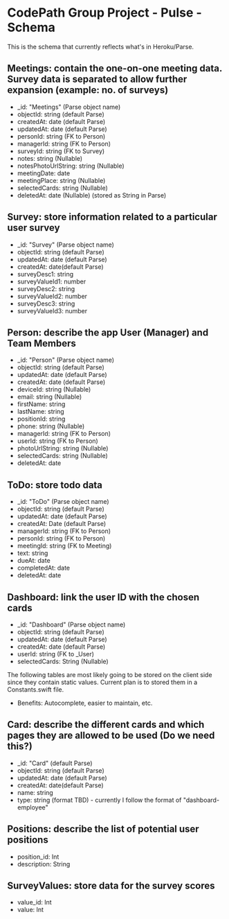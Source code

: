 # CodePath Group Project - Pulse - Schema

This is the schema that currently reflects what's in Heroku/Parse.

## Meetings: contain the one-on-one meeting data. Survey data is separated to allow further expansion (example: no. of surveys)
- _id: "Meetings" (Parse object name)
- objectId: string (default Parse)
- createdAt: date (default Parse)
- updatedAt: date (default Parse)
- personId: string (FK to Person)
- managerId: string (FK to Person)
- surveyId: string (FK to Survey)
- notes: string (Nullable)
- notesPhotoUrlString: string (Nullable)
- meetingDate: date
- meetingPlace: string (Nullable)
- selectedCards: string (Nullable)
- deletedAt: date (Nullable) (stored as String in Parse)

## Survey: store information related to a particular user survey
- _id: "Survey" (Parse object name)
- objectId: string (default Parse)
- updatedAt: date (default Parse)
- createdAt: date(default Parse)
- surveyDesc1: string
- surveyValueId1: number
- surveyDesc2: string
- surveyValueId2: number
- surveyDesc3: string
- surveyValueId3: number

## Person: describe the app User (Manager) and Team Members 
- _id: "Person" (Parse object name)
- objectId: string (default Parse)
- updatedAt: date (default Parse)
- createdAt: date (default Parse)
- deviceId: string (Nullable) 
- email: string (Nullable)
- firstName: string
- lastName: string
- positionId: string
- phone: string (Nullable)
- managerId: string (FK to Person)
- userId: string (FK to Person)
- photoUrlString: string (Nullable)
- selectedCards: string (Nullable)
- deletedAt: date

## ToDo: store todo data
- _id: "ToDo" (Parse object name)
- objectId: string (default Parse)
- updatedAt: date (default Parse)
- createdAt: Date (default Parse)
- managerId: string (FK to Person)
- personId: string (FK to Person)
- meetingId: string (FK to Meeting)
- text: string
- dueAt: date 
- completedAt: date 
- deletedAt: date

## Dashboard: link the user ID with the chosen cards
- _id: "Dashboard" (Parse object name)
- objectId: string (default Parse)
- updatedAt: date (default Parse)
- createdAt: date (default Parse)
- userId: string (FK to _User)
- selectedCards: String (Nullable)

The following tables are most likely going to be stored on the client side since they contain static values.
Current plan is to stored them in a Constants.swift file.
- Benefits: Autocomplete, easier to maintain, etc.

## Card: describe the different cards and which pages they are allowed to be used (Do we need this?)
- _id: "Card" (default Parse)
- objectId: string (default Parse)
- updatedAt: date (default Parse)
- createdAt: date(default Parse)
- name: string
- type: string (format TBD) - currently I follow the format of "dashboard-employee"

## Positions: describe the list of potential user positions
- position_id: Int
- description: String

## SurveyValues: store data for the survey scores
- value_id: Int
- value: Int


